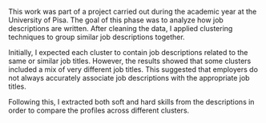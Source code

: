 This work was part of a project carried out during the academic year at the University of Pisa.
The goal of this phase was to analyze how job descriptions are written. After cleaning the data, I applied clustering techniques to group similar job descriptions together.

Initially, I expected each cluster to contain job descriptions related to the same or similar job titles. However, the results showed that some clusters included a mix of very different job titles. This suggested that employers do not always accurately associate job descriptions with the appropriate job titles.

Following this, I extracted both soft and hard skills from the descriptions in order to compare the profiles across different clusters.
